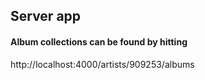 ## Server app

#### Album collections can be found by hitting

http://localhost:4000/artists/909253/albums
